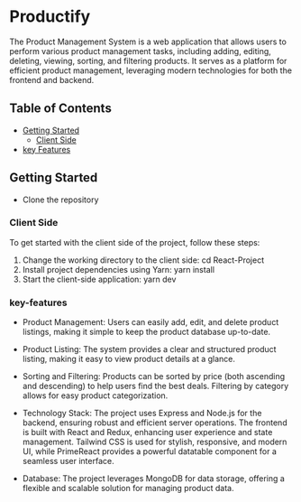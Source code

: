 # Productify

The Product Management System is a web application that allows users to perform various product management tasks, including adding, editing, deleting, viewing, sorting, and filtering products. It serves as a platform for efficient product management, leveraging modern technologies for both the frontend and backend.

## Table of Contents
- [Getting Started](#getting-started)
  - [Client Side](#client-side)
- [key Features](#key-features)


## Getting Started

* Clone the repository

### Client Side

To get started with the client side of the project, follow these steps:


1. Change the working directory to the client side:  cd React-Project
2. Install project dependencies using Yarn:  yarn install
3. Start the client-side application:  yarn dev



### key-features

- Product Management: Users can easily add, edit, and delete product listings, making it simple to keep the product database up-to-date.

- Product Listing: The system provides a clear and structured product listing, making it easy to view product details at a glance.

- Sorting and Filtering: Products can be sorted by price (both ascending and descending) to help users find the best deals. Filtering by category allows for easy product categorization.

- Technology Stack: The project uses Express and Node.js for the backend, ensuring robust and efficient server operations. The frontend is built with React and Redux, enhancing user experience and state management. Tailwind CSS is used for stylish, responsive, and modern UI, while PrimeReact provides a powerful datatable component for a seamless user interface.

- Database: The project leverages MongoDB for data storage, offering a flexible and scalable solution for managing product data.


